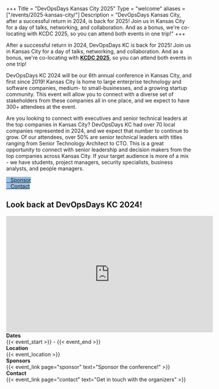 +++
Title = "DevOpsDays Kansas City 2025"
Type = "welcome"
aliases = ["/events/2025-kansas-city/"]
Description = "DevOpsDays Kansas City, after a successful return in 2024, is back for 2025! Join us in Kansas City for a day of talks, networking, and collaboration. And as a bonus, we're co-locating with KCDC 2025, so you can attend both events in one trip!"
+++

<div class = "row" id = "main-row">
  <div class = "col-md-6 push-md-6" id = "left-col">
    <p>
    After a successful return in 2024, DevOpsDays KC is back for 2025! Join us in Kansas City for a day of talks, networking, and collaboration. And as a bonus, we're co-locating with <strong><a href="https://kcdc.info" target="_blank">KCDC 2025</a></strong>, so you can attend both events in one trip!
    </p>
    <p>
    DevOpsDays KC 2024 will be our 6th annual conference in Kansas City, and first since 2019! Kansas City is home to large enterprise technology and software companies, medium- to small-businesses, and a growing startup community. This event will allow you to connect with a diverse set of stakeholders from these companies all in one place, and we expect to have 300+ attendees at the event.
    </p>
    <p>
    Are you looking to connect with executives and senior technical leaders at the top companies in Kansas City? DevOpsDays KC had over 70 local companies represented in 2024, and we expect that number to continue to grow. Of our attendees, over 50% are senior technical leaders with titles ranging from Senior Technology Architect to CTO. This is a great opportunity to connect with senior leadership and decision makers from the top companies across Kansas City. If your target audience is more of a mix - we have students, project managers, security specialists, business analysts, and people managers.
    </p>
      <div class = "row"> <!-- another cta row-->
        <div class = "col-md-12">
          <div class = "row justify-content-center">
            <div class = "d-flex p-2">
              <a class="btn btn-primary btn-block"  style = "margin-top: 10px; margin-bottom: 10px; background-color: #96bfe6; border-color: #96bfe6;" href="/events/2025-kansas-city/sponsor">
                <i class="fa fa-money fa-lg"></i>&nbsp;&nbsp;&nbsp;Sponsor
              </a>
            </div>
            <div class = "d-flex p-2">
              <a class="btn btn-primary btn-block"  style = "margin-top: 10px; margin-bottom: 10px; background-color: #96bfe6; border-color: #96bfe6;" href="/events/2025-kansas-city/contact">
                <i class="fa fa-envelope-o fa-lg"></i>&nbsp;&nbsp;&nbsp;Contact
              </a>
            </div>
            <!-- <div class = "d-flex p-2">
                <a class="btn btn-primary btn-block"  style = "margin-top: 10px; margin-bottom: 10px; background-color: #96bfe6; border-color: #96bfe6;" href="https://tickets.devopsdays.org/devopsdays-kansascity/2025/">
                  <i class="fa fa-ticket fa-lg"></i>&nbsp;&nbsp;&nbsp;Register
                </a>
            </div> -->
            <!-- <div class = "d-flex p-2">
              <a class="btn btn-primary btn-block"  style = "margin-top: 10px; margin-bottom: 10px; background-color: #96bfe6; border-color: #96bfe6;" href="https://talks.devopsdays.org/devopsdays-kc-2025/cfp">
                <i class="fa fa-microphone fa-lg"></i>&nbsp;&nbsp;&nbsp;Propose
              </a>
            </div> -->
          </div>
        </div>
      </div>
  </div>
  <div class = "col-md-6 pull-md-6" id = "right-col">
    <div class = "row"> <!-- youtube 2024 recap video -->
      <div class = "col-md-12">
        <div class = "row justify-content-center">
           <h2>Look back at DevOpsDays KC 2024!</h2>
           <iframe width="560" height="315" src="https://www.youtube.com/embed/5L52Ec_t_kI?si=-kBAAYafxlN2QMpW&amp;controls=0" title="YouTube video player" frameborder="0" allow="accelerometer; autoplay; clipboard-write; encrypted-media; gyroscope; picture-in-picture; web-share" referrerpolicy="strict-origin-when-cross-origin" allowfullscreen></iframe>
        </div>
      </div>
    </div>
  </div>
</div>

<!-- <div style="text-align:center;">
  {{< event_logo >}}
</div> -->

<div class = "row">
  <div class = "col-md-2">
    <strong>Dates</strong>
  </div>
  <div class = "col-md-8">
    {{< event_start >}} - {{< event_end >}}
  </div>
</div>

<div class = "row">
  <div class = "col-md-2">
    <strong>Location</strong>
  </div>
  <div class = "col-md-8">
    {{< event_location >}}
  </div>
</div>

<!-- <div class = "row">
  <div class = "col-md-2">
    <strong>Register</strong>
  </div>
  <div class = "col-md-8">
    {{< event_link page="registration" text="Register to attend the conference!" >}}
  </div>
</div> -->

<!-- <div class = "row">
  <div class = "col-md-2">
    <strong>Propose</strong>
  </div>
  <div class = "col-md-8">
    {{< event_link page="propose" text="Propose a talk!" >}}
  </div>
</div> -->

<!-- <div class = "row">
  <div class = "col-md-2">
    <strong>Program</strong>
  </div>
  <div class = "col-md-8">
    View the {{< event_link page="program" text="program." >}}
  </div>
</div> -->

<!-- <div class = "row">
  <div class = "col-md-2">
    <strong>Speakers</strong>
  </div>
  <div class = "col-md-8">
    Check out the {{< event_link page="speakers" text="speakers!" >}}
  </div>
</div> -->

<div class = "row">
  <div class = "col-md-2">
    <strong>Sponsors</strong>
  </div>
  <div class = "col-md-8">
    {{< event_link page="sponsor" text="Sponsor the conference!" >}}
  </div>
</div>

<div class = "row">
  <div class = "col-md-2">
    <strong>Contact</strong>
  </div>
  <div class = "col-md-8">
    {{< event_link page="contact" text="Get in touch with the organizers" >}}
  </div>
</div>

<!-- Uncomment if you added your city twitter name -->
<!--
{{< event_twitter >}}
-->
